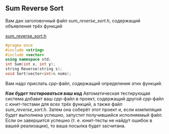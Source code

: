 ## Sum Reverse Sort

Вам дан заголовочный файл *sum_reverse_sort.h*, содержащий объявления трёх функций

[sum_reverse_sort.h](https://d3c33hcgiwev3.cloudfront.net/_3c8d2ebb6fe1005588f14d1408481a9b_sum_reverse_sort.h?Expires=1622246400&Signature=U5PNhGivHTuE2VYyR~TjndnIkff4ihxa5vgHlyvMSOyc7rcz~hCVu17tqCcS81R6Ng9S5v0ffZs3CMhyf2Y-lAw0h~V1AjdRKMPBrlCRfULRqOhAWPoMERbd-0tLVF3pRt~VuIy9FQSNbUHvjaSQLg4yfeiPLdRRgUp81R85Q2c_&Key-Pair-Id=APKAJLTNE6QMUY6HBC5A)

```cpp
#pragma once
#include <string>
#include <vector>
using namespace std;
int Sum(int x, int y);
string Reverse(string s);
void Sort(vector<int>& nums);
```

Вам надо прислать *cpp*-файл, содержащий определения этих функций.

***Как будет тестироваться ваш код***
Автоматическая тестирующая система добавит ваш *cpp*-файл в проект, содержащий другой *cpp*-файл с юнит-тестами для всех трёх функций, а также файл *sum_reverse_sort.h*. Затем она соберёт этот проект и, если компиляция будет выполнена успешно, запустит получившийся исполняемый файл. Если он завершится успешно (т. е. юнит-тесты не найдут ошибок в вашей реализации), то ваша посылка будет засчитана.
